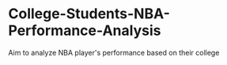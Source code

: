 # College-Students-NBA-Performance-Analysis
Aim to analyze NBA player's performance based on their college

